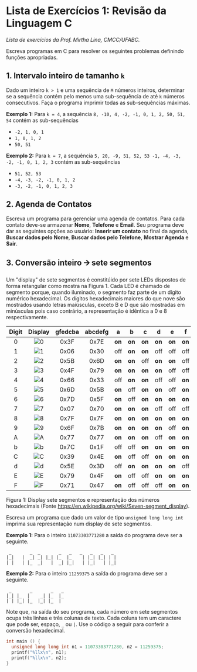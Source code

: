 # Lista de Exercícios 1: Revisão da Linguagem C
*Lista de exercícios da Prof. Mirtha Lina, CMCC/UFABC.*

Escreva programas em C para resolver os seguintes problemas definindo funções apropriadas.

## 1. Intervalo inteiro de tamanho `k`

Dado um inteiro `k > 1` e uma sequência de `M` números inteiros, determinar se a sequência
contém pelo menos uma sub-sequência de até `k` números consecutivos. Faça o programa
imprimir todas as sub-sequências máximas.

**Exemplo 1:** Para `k = 4`, a sequência `8, -10, 4, -2, -1, 0, 1, 2, 50, 51, 54` contém as
sub-sequências

- `-2, 1, 0, 1`
- `1, 0, 1, 2`
- `50, 51`

**Exemplo 2:** Para `k = 7`, a sequência `5, 20, -9, 51, 52, 53 -1, -4, -3, -2, -1, 0, 1, 2, 3`
contém as sub-sequências

- `51, 52, 53`
- `-4, -3, -2, -1, 0, 1, 2`
- `-3, -2, -1, 0, 1, 2, 3`

## 2. Agenda de Contatos

Escreva um programa para gerenciar uma agenda de contatos. Para cada contato deve-se armazenar **Nome**, **Telefone** e **Email**. Seu programa deve dar as seguintes opções ao usuário: **Inserir um contato** no final da agenda, **Buscar dados pelo Nome**, **Buscar dados pelo Telefone**, **Mostrar Agenda** e **Sair**.

## 3. Conversão inteiro 🡪 sete segmentos

Um "display" de sete segmentos é constitúido por sete LEDs dispostos de forma retangular como mostra
na Figura 1. Cada LED é chamado de segmento porque, quando iluminado, o segmento faz parte de um dígito
numérico hexadecimal. Os dígitos hexadecimais maiores do que nove são mostrados usando letras maiúsculas,
exceto B e D que são mostradas em minúsculas pois caso contrário, a representação é idêntica a 0 e 8
respectivamente.

| Digit | Display   | gfedcba | abcdefg | a     | b     | c     | d     | e     | f     | g     |
| :---: | :-------: | :-----: | :-----: | ----- | ----- | ----- | ----- | ----- | ----- | ----- |
| 0     | ![0](https://upload.wikimedia.org/wikipedia/commons/thumb/4/49/7-segment_abcdef.svg/10px-7-segment_abcdef.svg.png)   | 0x3F    | 0x7E    | **on**  | **on**  | **on**  | **on**  | **on**  | **on**  | off |
| 1     | ![1](https://upload.wikimedia.org/wikipedia/commons/thumb/b/be/7-segment_bc.svg/10px-7-segment_bc.svg.png)           | 0x06    | 0x30    | off | **on**  | **on**  | off | off | off | off |
| 2     | ![2](https://upload.wikimedia.org/wikipedia/commons/thumb/f/f8/7-segment_abdeg.svg/10px-7-segment_abdeg.svg.png)     | 0x5B    | 0x6D    | **on**  | **on**  | off | **on**  | **on**  | off | **on**  |
| 3     | ![3](https://upload.wikimedia.org/wikipedia/commons/thumb/b/be/7-segment_abcdg.svg/10px-7-segment_abcdg.svg.png)     | 0x4F    | 0x79    | **on**  | **on**  | **on**  | **on**  | off | off | **on**  |
| 4     | ![4](https://upload.wikimedia.org/wikipedia/commons/thumb/b/b0/7-segment_bcfg.svg/10px-7-segment_bcfg.svg.png)       | 0x66    | 0x33    | off | **on**  | **on**  | off | off | **on**  | **on**  |
| 5     | ![5](https://upload.wikimedia.org/wikipedia/commons/thumb/9/9b/7-segment_acdfg.svg/10px-7-segment_acdfg.svg.png)     | 0x6D    | 0x5B    | **on**  | off | **on**  | **on**  | off | **on**  | **on**  |
| 6     | ![6](https://upload.wikimedia.org/wikipedia/commons/thumb/0/03/7-segment_acdefg.svg/10px-7-segment_acdefg.svg.png)   | 0x7D    | 0x5F    | **on**  | off | **on**  | **on**  | **on**  | **on**  | **on**  |
| 7     | ![7](https://upload.wikimedia.org/wikipedia/commons/thumb/6/62/7-segment_abc.svg/10px-7-segment_abc.svg.png)         | 0x07    | 0x70    | **on**  | **on**  | **on**  | off | off | off | off |
| 8     | ![8](https://upload.wikimedia.org/wikipedia/commons/thumb/a/ab/7-segment_abcdefg.svg/10px-7-segment_abcdefg.svg.png) | 0x7F    | 0x7F    | **on**  | **on**  | **on**  | **on**  | **on**  | **on**  | **on**  |
| 9     | ![9](https://upload.wikimedia.org/wikipedia/commons/thumb/7/7a/7-segment_abcdfg.svg/10px-7-segment_abcdfg.svg.png)   | 0x6F    | 0x7B    | **on**  | **on**  | **on**  | **on**  | off | **on**  | **on**  |
| A     | ![A](https://upload.wikimedia.org/wikipedia/commons/thumb/2/28/7-segment_abcefg.svg/10px-7-segment_abcefg.svg.png)   | 0x77    | 0x77    | **on**  | **on**  | **on**  | off | **on**  | **on**  | **on**  |
| b     | ![b](https://upload.wikimedia.org/wikipedia/commons/thumb/1/19/7-segment_cdefg.svg/10px-7-segment_cdefg.svg.png)     | 0x7C    | 0x1F    | off | off | **on**  | **on**  | **on**  | **on**  | **on**  |
| C     | ![C](https://upload.wikimedia.org/wikipedia/commons/thumb/2/2d/7-segment_adef.svg/10px-7-segment_adef.svg.png)       | 0x39    | 0x4E    | **on**  | off | off | **on**  | **on**  | **on**  | off |
| d     | ![d](https://upload.wikimedia.org/wikipedia/commons/thumb/3/33/7-segment_bcdeg.svg/10px-7-segment_bcdeg.svg.png)     | 0x5E    | 0x3D    | off | **on**  | **on**  | **on**  | **on**  | off | **on**  |
| E     | ![E](https://upload.wikimedia.org/wikipedia/commons/thumb/8/89/7-segment_adefg.svg/10px-7-segment_adefg.svg.png)     | 0x79    | 0x4F    | **on**  | off | off | **on**  | **on**  | **on**  | **on**  |
| F     | ![F](https://upload.wikimedia.org/wikipedia/commons/thumb/a/a6/7-segment_aefg.svg/10px-7-segment_aefg.svg.png)       | 0x71    | 0x47    | **on**  | off | off | off | **on**  | **on**  | **on**  |

Figura 1: Display sete segmentos e representação dos números hexadecimais (Fonte https://en.wikipedia.org/wiki/Seven-segment_display).

Escreva um programa que dado um valor de tipo `unsigned long long int` imprima sua representação
num display de sete segmentos.

**Exemplo 1:** Para o inteiro `11073303771280` a saída do programa deve ser a seguinte.

     _       _  _       _   _   _   _   _   _
    |_|   |  _| _| |_| |_  |_    | |_| |_| | |
    | |   | |_  _|   |  _| |_|   | |_|   | |_|

**Exemplo 2:** Para o inteiro `11259375` a saída do programa deve ser a seguinte.

     _       _       _   _ 
    |_| |_  |    _| |_  |_ 
    | | |_| |_  |_| |_  |  
    
Note que, na saída do seu programa, cada número em sete segmentos ocupa três linhas
e três colunas de texto. Cada coluna tem um caractere que pode ser, espaço, `_` ou `|`. Use o
código a seguir para conferir a conversão hexadecimal.

```c
int main () {
  unsigned long long int n1 = 11073303771280, n2 = 11259375;
  printf("%llx\n", n1);
  printf("%llx\n", n2);
}
```